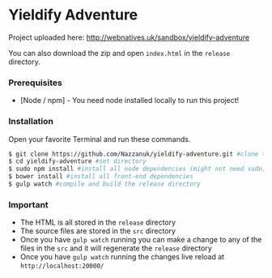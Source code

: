# Yieldify Adventure

Project uploaded here: http://webnatives.uk/sandbox/yieldify-adventure

You can also download the zip and open `index.html` in the `release` directory.

### Prerequisites

* [Node / npm] - You need node installed locally to run this project!

### Installation

Open your favorite Terminal and run these commands.

```sh
$ git clone https://github.com/Nazzanuk/yieldify-adventure.git #clone the repo
$ cd yieldify-adventure #set directory
$ sudo npm install #install all node dependencies (might not need sudo)
$ bower install #install all front-end dependencies
$ gulp watch #compile and build the release directory
```

### Important

- The HTML is all stored in the `release` directory
- The source files are stored in the `src` directory
- Once you have `gulp watch` running you can make a change to any of the files in the  `src` and it will regenerate the `release` directory
- Once you have `gulp watch` running the changes live reload at `http://localhost:20000/`
